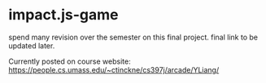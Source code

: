 # impact.js-game

spend many revision over the semester on this final project.
final link to be updated later.

Currently posted on course website:
https://people.cs.umass.edu/~ctinckne/cs397j/arcade/YLiang/
